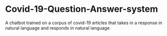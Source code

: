 # Covid-19-Question-Answer-system
A chatbot trained on a corpus of covid-19 articles that takes in a response in natural language and responds in natural language
